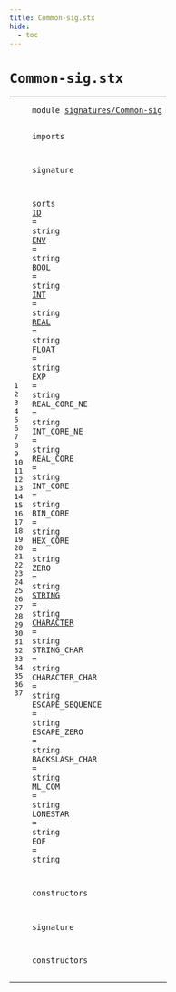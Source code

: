 ```yaml
---
title: Common-sig.stx
hide:
  - toc
---
```


# `Common-sig.stx`



[pdmosses/metaborg-poosl/org.metaborg.lang.poosl/src-gen/statix/signatures/Common-sig.stx]: https://github.com/pdmosses/metaborg-poosl/blob/master/org.metaborg.lang.poosl/src-gen/statix/signatures/Common-sig.stx "The source file on GitHub"

<div class="stx"><table class="highlighttable"><tbody><tr><td class="linenos"><div class="linenodiv"><pre><span></span>1
2
3
4
5
6
7
8
9
10
11
12
13
14
15
16
17
18
19
20
21
22
23
24
25
26
27
28
29
30
31
32
33
34
35
36
37
</pre></div></td>
<td class="code"><pre><code><span class="keyword">module</span> <a href="../ExprStat-sig.stx/#signatures/Common-sig_42_63" id="signatures/Common-sig_7_28" title="Referenced at ../ExprStat-sig.stx line 4; ../Poosl-sig.stx line 4; ../../../../trans/statics-comm.stx line 5; ../../../../trans/statics-expr-stat.stx line 5; ../../../../trans/statics-names.stx line 5; ../../../../trans/statics-opt.stx line 5; ../../../../trans/statics-typing.stx line 5; ../../../../trans/statics.stx line 5"><span class="token sort_Id">signatures/Common-sig</span></a>

<span class="keyword">imports</span>

<span class="keyword">signature</span>

  <span class="keyword">sorts</span>
    <span class="cons_SortAlias"><a href="../ExprStat-sig.stx/#ID_2362_2364" id="ID_62_64" title="Referenced at ../ExprStat-sig.stx line 74, 74, 75, 75, 83, 94, 96, 98, 103, 112, 113; ../Poosl-sig.stx line 96, 99, 101, 101, 102, 103, 104, 104, 105, 106, 114, 116, 117, 118, 119, 126, 128, 130, 132, 132, 133, 133, 134, 137, 139, 139, 142, 146, 146, 147; ../Stratego-Poosl-sig.stx line 79, 80"><span class="token sort_Id">ID</span></a> <span class="operator">=</span> <span class="cons_StringSort">string</span></span>
    <span class="cons_SortAlias"><a href="../ExprStat-sig.stx/#ENV_5430_5433" id="ENV_78_81" title="Referenced at ../ExprStat-sig.stx line 122"><span class="token sort_Id">ENV</span></a> <span class="operator">=</span> <span class="cons_StringSort">string</span></span>
    <span class="cons_SortAlias"><a href="../ExprStat-sig.stx/#BOOL_5092_5096" id="BOOL_95_99" title="Referenced at ../ExprStat-sig.stx line 115; ../Stratego-Poosl-sig.stx line 145"><span class="token sort_Id">BOOL</span></a> <span class="operator">=</span> <span class="cons_StringSort">string</span></span>
    <span class="cons_SortAlias"><a href="../ExprStat-sig.stx/#INT_5245_5248" id="INT_113_116" title="Referenced at ../ExprStat-sig.stx line 118; ../Stratego-Poosl-sig.stx line 148"><span class="token sort_Id">INT</span></a> <span class="operator">=</span> <span class="cons_StringSort">string</span></span>
    <span class="cons_SortAlias"><a href="../ExprStat-sig.stx/#REAL_5327_5331" id="REAL_130_134" title="Referenced at ../ExprStat-sig.stx line 120; ../Stratego-Poosl-sig.stx line 149"><span class="token sort_Id">REAL</span></a> <span class="operator">=</span> <span class="cons_StringSort">string</span></span>
    <span class="cons_SortAlias"><a href="../ExprStat-sig.stx/#FLOAT_5195_5200" id="FLOAT_148_153" title="Referenced at ../ExprStat-sig.stx line 117; ../Stratego-Poosl-sig.stx line 147"><span class="token sort_Id">FLOAT</span></a> <span class="operator">=</span> <span class="cons_StringSort">string</span></span>
    <span class="cons_SortAlias"><span id="EXP_167_170" title="Not referenced locally, nor via imports"><span class="token sort_Id">EXP</span></span> <span class="operator">=</span> <span class="cons_StringSort">string</span></span>
    <span class="cons_SortAlias"><span id="REAL_CORE_NE_184_196" title="Not referenced locally, nor via imports"><span class="token sort_Id">REAL_CORE_NE</span></span> <span class="operator">=</span> <span class="cons_StringSort">string</span></span>
    <span class="cons_SortAlias"><span id="INT_CORE_NE_210_221" title="Not referenced locally, nor via imports"><span class="token sort_Id">INT_CORE_NE</span></span> <span class="operator">=</span> <span class="cons_StringSort">string</span></span>
    <span class="cons_SortAlias"><span id="REAL_CORE_235_244" title="Not referenced locally, nor via imports"><span class="token sort_Id">REAL_CORE</span></span> <span class="operator">=</span> <span class="cons_StringSort">string</span></span>
    <span class="cons_SortAlias"><span id="INT_CORE_258_266" title="Not referenced locally, nor via imports"><span class="token sort_Id">INT_CORE</span></span> <span class="operator">=</span> <span class="cons_StringSort">string</span></span>
    <span class="cons_SortAlias"><span id="BIN_CORE_280_288" title="Not referenced locally, nor via imports"><span class="token sort_Id">BIN_CORE</span></span> <span class="operator">=</span> <span class="cons_StringSort">string</span></span>
    <span class="cons_SortAlias"><span id="HEX_CORE_302_310" title="Not referenced locally, nor via imports"><span class="token sort_Id">HEX_CORE</span></span> <span class="operator">=</span> <span class="cons_StringSort">string</span></span>
    <span class="cons_SortAlias"><span id="ZERO_324_328" title="Not referenced locally, nor via imports"><span class="token sort_Id">ZERO</span></span> <span class="operator">=</span> <span class="cons_StringSort">string</span></span>
    <span class="cons_SortAlias"><a href="../ExprStat-sig.stx/#STRING_5375_5381" id="STRING_342_348" title="Referenced at ../ExprStat-sig.stx line 121; ../Poosl-sig.stx line 93, 94; ../Stratego-Poosl-sig.stx line 150"><span class="token sort_Id">STRING</span></a> <span class="operator">=</span> <span class="cons_StringSort">string</span></span>
    <span class="cons_SortAlias"><a href="../ExprStat-sig.stx/#CHARACTER_5143_5152" id="CHARACTER_362_371" title="Referenced at ../ExprStat-sig.stx line 116; ../Stratego-Poosl-sig.stx line 146"><span class="token sort_Id">CHARACTER</span></a> <span class="operator">=</span> <span class="cons_StringSort">string</span></span>
    <span class="cons_SortAlias"><span id="STRING_CHAR_385_396" title="Not referenced locally, nor via imports"><span class="token sort_Id">STRING_CHAR</span></span> <span class="operator">=</span> <span class="cons_StringSort">string</span></span>
    <span class="cons_SortAlias"><span id="CHARACTER_CHAR_410_424" title="Not referenced locally, nor via imports"><span class="token sort_Id">CHARACTER_CHAR</span></span> <span class="operator">=</span> <span class="cons_StringSort">string</span></span>
    <span class="cons_SortAlias"><span id="ESCAPE_SEQUENCE_438_453" title="Not referenced locally, nor via imports"><span class="token sort_Id">ESCAPE_SEQUENCE</span></span> <span class="operator">=</span> <span class="cons_StringSort">string</span></span>
    <span class="cons_SortAlias"><span id="ESCAPE_ZERO_467_478" title="Not referenced locally, nor via imports"><span class="token sort_Id">ESCAPE_ZERO</span></span> <span class="operator">=</span> <span class="cons_StringSort">string</span></span>
    <span class="cons_SortAlias"><span id="BACKSLASH_CHAR_492_506" title="Not referenced locally, nor via imports"><span class="token sort_Id">BACKSLASH_CHAR</span></span> <span class="operator">=</span> <span class="cons_StringSort">string</span></span>
    <span class="cons_SortAlias"><span id="ML_COM_520_526" title="Not referenced locally, nor via imports"><span class="token sort_Id">ML_COM</span></span> <span class="operator">=</span> <span class="cons_StringSort">string</span></span>
    <span class="cons_SortAlias"><span id="LONESTAR_540_548" title="Not referenced locally, nor via imports"><span class="token sort_Id">LONESTAR</span></span> <span class="operator">=</span> <span class="cons_StringSort">string</span></span>
    <span class="cons_SortAlias"><span id="EOF_562_565" title="Not referenced locally, nor via imports"><span class="token sort_Id">EOF</span></span> <span class="operator">=</span> <span class="cons_StringSort">string</span></span>

  <span class="keyword">constructors</span>

<span class="keyword">signature</span>

  <span class="keyword">constructors</span>
</code></pre></td></tr></tbody></table></div>